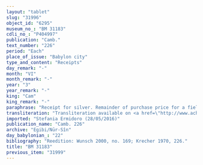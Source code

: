 ```yaml
---
layout: "tablet"
slug: "31996"
object_id: "6295"
museum_no_: "BM 31183"
cdli_no_: "P404997"
publication: "Camb."
text_number: "226"
period: "Each"
place_of_issue: "Babylon city"
type_and_content: "Receipts"
day_remark: "-"
month: "VI"
month_remark: "-"
year: "3"
year_remark: "-"
king: "Cam"
king_remark: "-"
paraphrase: "Receipt for silver. Remainder of purchase price for a field and a house.<br /> Concerns 55 shekels of silver, besides the previously paid 1 mina and 2 shekels of silver, which are part of the 4 minas and 30 shekels of silver: this is the price for <strong>A</strong>&rsquo;s plot of land and house at the Gi&scaron;&scaron;u-gate, which <strong>B</strong> bought from him against the payment of silver. <strong>A</strong> receives the said 55 shekels of silver from <strong>B</strong>. Names of 2 witnesses and the scribe.<br /> &nbsp;<br /> <strong>A </strong>= Zababa-iddin/Bēl-iddin//Adad-&scaron;amm&ecirc;; <strong>B </strong>= Itti-Marduk-balāṭu/Nab&ucirc;-ahhē-iddin//Egibi"
transliteration: "Transliteration available on <a href=\"http://www.achemenet.com/en/item/?/textual-sources/texts-by-languages-and-scripts/babylonian/egibi-archive/1328698\" target=\"_blank\">Achemenet</a>"
imported: "Stefania Ermidoro (28/05/2016)"
publication_name: "Camb. 226"
archive: "Egibi/Nūr-Sîn"
day_babylonian_: "22"
bibliography: "Reedition: Wunsch 2000, no. 169; Krecher 1970, 226."
title: "BM 31183"
previous_item: "31999"
---
```

